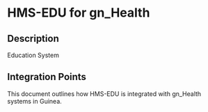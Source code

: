 # HMS-EDU for gn_Health

## Description

Education System

## Integration Points

This document outlines how HMS-EDU is integrated with gn_Health systems in Guinea.
